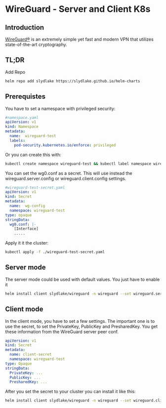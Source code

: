 # WireGuard - Server and Client K8s

## Introduction
[WireGuard®](https://github.com/linuxserver/docker-wireguard) is an extremely simple yet fast and modern VPN that utilizes state-of-the-art cryptography.

## TL;DR

Add Repo
```bash
helm repo add slydlake https://slydlake.github.io/helm-charts
```

## Prerequistes
You have to set a namespace with privileged security:
```yaml
#namespace.yaml
apiVersion: v1
kind: Namespace
metadata:
  name:  wireguard-test
  labels:
    pod-security.kubernetes.io/enforce: privileged
```
Or you can create this with:
```bash
kubectl create namespace wireguard-test && kubectl label namespace wireguard-test pod-security.kubernetes.io/enforce=privileged --overwrite
```
You can set the wg0.conf as a secret. This will use instead the wireguard.server.config or wireguard.client.config settings.

```yaml
#wireguard-test-secret.yaml
apiVersion: v1
kind: Secret
metadata:
  name:  wg-config
  namespace: wireguard-test
type: opaque
stringData:
  wg0.conf: |-
    [Interface]
    .....
```
Apply it it the cluster:
```bash
kubectl apply -f ./wireguard-test-secret.yaml
```

## Server mode
The server mode could be used with default values. You just have to enable it
```bash
helm install client slydlake/wireguard -n wireguard --set wireguard.server.enabled=true
```

## Client mode
In the client mode, you have to set a few settings. The important one is to use the secret, to set the PrivateKey, PublicKey and PresharedKey. You get these information from the WireGuard server peer conf.
```yaml
apiVersion: v1
kind: Secret
metadata:
  name: client-secret
  namespace: wireguard-test
type: Opaque
stringData:
  PrivateKey: ...
  PublicKey: ...
  PresharedKey: ...
```
After you set the secret to your cluster you can install it like this:
```bash
helm install client slydlake/wireguard -n wireguard --set wireguard.client.enabled=true,wireguard.client.config.existingSecret=client-secret,wireguard.client.config.address="10.13.13.2/24",wireguard.client.config.endpoint="vpn.example.com:51820"
```
